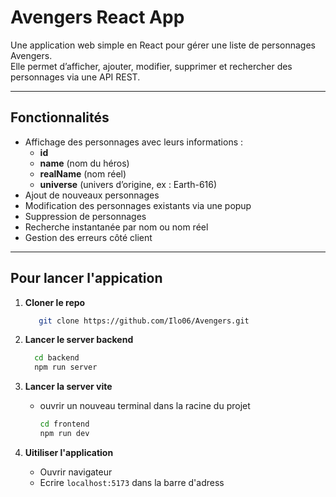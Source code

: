 # Avengers React App

Une application web simple en React pour gérer une liste de personnages Avengers.  
Elle permet d’afficher, ajouter, modifier, supprimer et rechercher des personnages via une API REST.

---

## Fonctionnalités

- Affichage des personnages avec leurs informations :  
  - **id**  
  - **name** (nom du héros)  
  - **realName** (nom réel)  
  - **universe** (univers d’origine, ex : Earth-616)
- Ajout de nouveaux personnages  
- Modification des personnages existants via une popup  
- Suppression de personnages  
- Recherche instantanée par nom ou nom réel  
- Gestion des erreurs côté client  

---

## Pour lancer l'appication
1. **Cloner le repo**
   ```bash
      git clone https://github.com/Ilo06/Avengers.git
   ```
2. **Lancer le server backend**
   ```bash
     cd backend
     npm run server
   ```
3. **Lancer la server vite**
   - ouvrir un nouveau terminal dans la racine du projet
     ```bash
     cd frontend
     npm run dev
     ```

4. **Uitiliser l'application**
   - Ouvrir navigateur
   - Ecrire ```localhost:5173``` dans la barre d'adress
